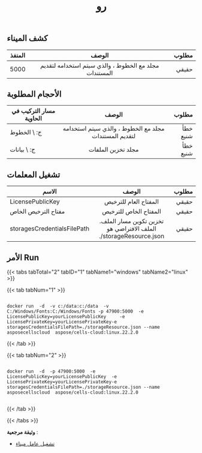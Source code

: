 ﻿---
title: رو
second_title: Aspose.Cells Cloud Documen
type: docs
url: /ar/docker/run/
description: كيفية تشغيل Aspose.Cells Cloud for Docker
weight: 30
---
## كشف الميناء

المنفذ | الوصف | مطلوب
---|:--:|---:
5000 | مجلد مع الخطوط ، والذي سيتم استخدامه لتقديم المستندات | حقيقي


##  الأحجام المطلوبة ##
مسار التركيب في الحاوية | الوصف | مطلوب
---|:--:|---:
ج: \ الخطوط | مجلد مع الخطوط ، والذي سيتم استخدامه لتقديم المستندات | خطأ شنيع
ج: \ بيانات | مجلد تخزين الملفات | خطأ شنيع

##  تشغيل المعلمات ##

الاسم | الوصف | مطلوب
---|:--:|---:
LicensePublicKey | المفتاح العام للترخيص | حقيقي
مفتاح الترخيص الخاص | المفتاح الخاص للترخيص | حقيقي
storagesCredentialsFilePath | تخزين تكوين مسار الملف. الملف الافتراضي هو ./storageResource.json | حقيقي

##  الأمر Run ##

{{< tabs tabTotal="2" tabID="1" tabName1="windows" tabName2="linux" >}}

{{< tab tabNum="1" >}}

```windows

docker run  -d  -v c:/data:c:/data  -v C:/Windows/Fonts:C:/Windows/Fonts -p 47900:5000  -e LicensePublicKey=yourLicensePublicKey	 -e LicensePrivateKey=yourLicensePrivateKey-e storagesCredentialsFilePath=./storageResource.json --name asposecellscloud  aspose/cells-cloud:linux.22.2.0

```

{{< /tab >}}

{{< tab tabNum="2" >}}

```linux

docker run  -d  -p 47900:5000  -e LicensePublicKey=yourLicensePublicKey	 -e LicensePrivateKey=yourLicensePrivateKey-e storagesCredentialsFilePath=./storageResource.json --name asposecellscloud  aspose/cells-cloud:linux.22.2.0


```

{{< /tab >}}

{{< /tabs >}}


**وثيقة مرجعية** : 
  - [تشغيل عامل ميناء]( https://docs.docker.com/engine/reference/commandline/run/)